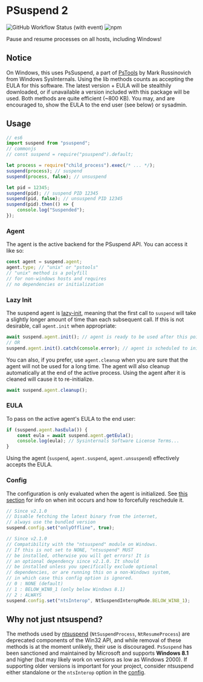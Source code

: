 # PSuspend 2
![GitHub Workflow Status (with event)](https://img.shields.io/github/actions/workflow/status/WasabiThumb/psuspend2/node.js.yml?style=for-the-badge&logo=github)
![npm](https://img.shields.io/npm/dt/psuspend?style=for-the-badge&logo=npm&link=https%3A%2F%2Fwww.npmjs.com%2Fpackage%2Fpsuspend)


Pause and resume processes on all hosts, including Windows!

## Notice
On Windows, this uses PsSuspend, a part of [PsTools](https://learn.microsoft.com/en-us/sysinternals/downloads/pstools) by
Mark Russinovich from Windows SysInternals. Using the lib methods
counts as accepting the EULA for this software. The latest version + EULA will
be stealthily downloaded, or if unavailable a version included with this package
will be used. Both methods are quite efficient (~800 KB). You may, and are encouraged to,
show the EULA to the end user (see below) or sysadmin.

## Usage
```js
// es6
import suspend from "psuspend";
// commonjs
// const suspend = require("psuspend").default;

let process = require("child_process").exec(/* ... */);
suspend(process); // suspend
suspend(process, false); // unsuspend

let pid = 12345;
suspend(pid); // suspend PID 12345
suspend(pid, false); // unsuspend PID 12345
suspend(pid).then(() => {
    console.log("Suspended");
});
```

### Agent
The agent is the active backend for the PSuspend API. You can access it like so:
```js
const agent = suspend.agent;
agent.type; // "unix" or "pstools"
// "unix" method is a polyfill
// for non-windows hosts and requires
// no dependencies or initialization
```

### Lazy Init
The suspend agent is [lazy-init](https://en.wikipedia.org/wiki/Lazy_initialization),
meaning that the first call to ``suspend`` will take a slightly longer amount
of time than each subsequent call. If this is not desirable, call ``agent.init``
when appropriate:
```js
await suspend.agent.init(); // agent is ready to be used after this point
// OR
suspend.agent.init().catch(console.error); // agent is scheduled to initialize
```

You can also, if you prefer, use ``agent.cleanup`` when you are sure that the
agent will not be used for a long time. The agent will also cleanup automatically
at the end of the active process. Using the agent after it is cleaned will cause
it to re-initialize.
```js
await suspend.agent.cleanup();
```

### EULA
To pass on the active agent's EULA to the end user:
```js
if (suspend.agent.hasEula()) {
    const eula = await suspend.agent.getEula();
    console.log(eula); // Sysinternals Software License Terms...
}
```
Using the agent (``suspend``, ``agent.suspend``, ``agent.unsuspend``) effectively
accepts the EULA.

### Config
The configuration is only evaluated when the agent is initialized. See [this section](#lazy-init)
for info on when init occurs and how to forcefully reschedule it.
```js
// Since v2.1.0
// Disable fetching the latest binary from the internet,
// always use the bundled version
suspend.config.set("onlyOffline", true);

// Since v2.1.0
// Compatibility with the "ntsuspend" module on Windows.
// If this is not set to NONE, "ntsuspend" MUST
// be installed, otherwise you will get errors! It is
// an optional dependency since v2.1.0. It should
// be installed unless you specifically exclude optional
// dependencies, or are running this on a non-Windows system,
// in which case this config option is ignored.
// 0 : NONE (default)
// 1 : BELOW_WIN8_1 (only below Windows 8.1)
// 2 : ALWAYS
suspend.config.set("ntsInterop", NtSuspendInteropMode.BELOW_WIN8_1);
```

## Why not just ntsuspend?
The methods used by [ntsuspend](https://www.npmjs.com/package/ntsuspend)
(``NtSuspendProcess``, ``NtResumeProcess``) are deprecated components of the
Win32 API, and while removal of these methods is at the moment unlikely,
their use is discouraged. ``PsSuspend`` has been sanctioned and maintained by
Microsoft and supports **Windows 8.1** and higher (but may likely work on
versions as low as Windows 2000). If supporting older versions is important for
your project, consider ntsuspend either standalone or the ``ntsInterop`` option
in the [config](#config).
